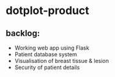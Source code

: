 # dotplot-product
## backlog:
  - Working web app using Flask
  - Patient database system
  - Visualisation of breast tissue & lesion
  - Security of patient details
